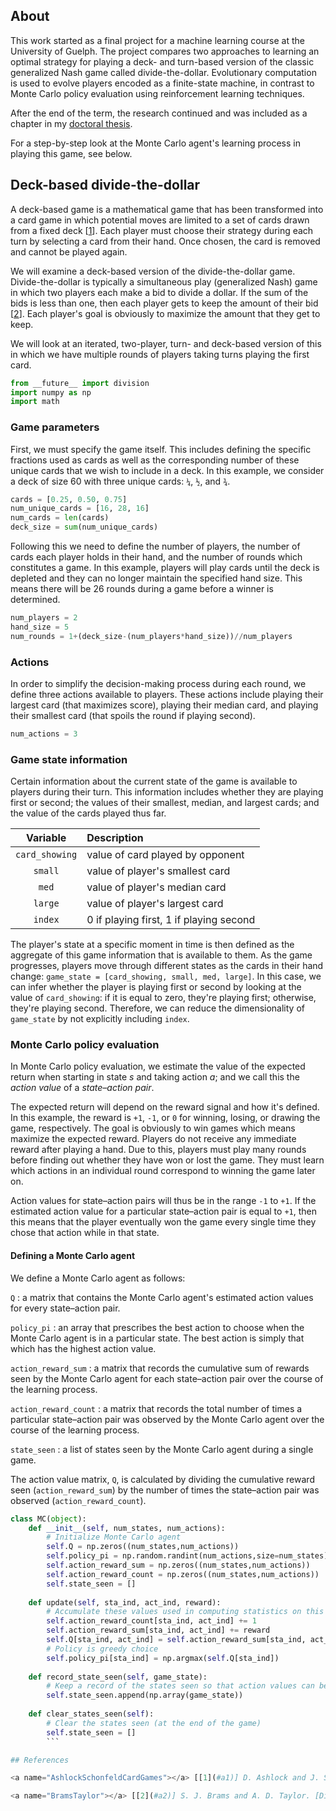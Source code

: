 ## About

This work started as a final project for a machine learning course at the University of Guelph. The project compares two approaches to learning an optimal strategy for playing a deck- and turn-based version of the classic generalized Nash game called divide-the-dollar. Evolutionary computation is used to evolve players encoded as a finite-state machine, in contrast to Monte Carlo policy evaluation using reinforcement learning techniques.

After the end of the term, the research continued and was included as a chapter in my [doctoral thesis](https://atrium.lib.uoguelph.ca/xmlui/handle/10214/11483).

For a step-by-step look at the Monte Carlo agent's learning process in playing this game, see below.

## Deck-based divide-the-dollar

A deck-based game is a mathematical game that has been transformed into a card game in which potential moves are limited to a set of cards drawn from a fixed deck <a name="a1"></a>[[1](#AshlockSchonfeldCardGames)]. Each player must choose their strategy during each turn by selecting a card from their hand. Once chosen, the card is removed and cannot be played again.

We will examine a deck-based version of the divide-the-dollar game. Divide-the-dollar is typically a simultaneous play (generalized Nash) game in which two players each make a bid to divide a dollar. If the sum of the bids is less than one, then each player gets to keep the amount of their bid <a name="a2"></a>[[2](#BramsTaylor)]. Each player's goal is obviously to maximize the amount that they get to keep.

We will look at an iterated, two-player, turn- and deck-based version of this in which we have multiple rounds of players taking turns playing the first card.

```python
from __future__ import division
import numpy as np
import math
```

### Game parameters

First, we must specify the game itself. This includes defining the specific fractions used as cards as well as the corresponding number of these unique cards that we wish to include in a deck. In this example, we consider a deck of size 60 with three unique cards: ```¼```, ```½```, and ```¾```.

```python
cards = [0.25, 0.50, 0.75]
num_unique_cards = [16, 28, 16]
num_cards = len(cards)
deck_size = sum(num_unique_cards)
```

Following this we need to define the number of players, the number of cards each player holds in their hand, and the number of rounds which constitutes a game. In this example, players will play cards until the deck is depleted and they can no longer maintain the specified hand size. This means there will be 26 rounds during a game before a winner is determined.

```python
num_players = 2
hand_size = 5
num_rounds = 1+(deck_size-(num_players*hand_size))//num_players
```

### Actions

In order to simplify the decision-making process during each round, we define three actions available to players. These actions include playing their largest card (that maximizes score), playing their median card, and playing their smallest card (that spoils the round if playing second). 

```python
num_actions = 3
```

### Game state information

Certain information about the current state of the game is available to players during their turn. This information includes whether they are playing first or second; the values of their smallest, median, and largest cards; and the value of the cards played thus far.

|Variable|Description|
|:------:|:----------|
|```card_showing```|value of card played by opponent|
|```small```|value of player's smallest card|
|```med```|value of player's median card|
|```large```|value of player's largest card|
|```index```|0 if playing first, 1 if playing second|

The player's state at a specific moment in time is then defined as the aggregate of this game information that is available to them. As the game progresses, players move through different states as the cards in their hand change: ```game_state = [card_showing, small, med, large]```. In this case, we can infer whether the player is playing first or second by looking at the value of ```card_showing```: if it is equal to zero, they're playing first; otherwise, they're playing second. Therefore, we can reduce the dimensionality of ```game_state``` by not explicitly including ```index```.

### Monte Carlo policy evaluation

In Monte Carlo policy evaluation, we estimate the value of the expected return when starting in state *s* and taking action *a*; and we call this the *action value* of a *state–action pair*.

The expected return will depend on the reward signal and how it's defined. In this example, the reward is ```+1```, ```-1```, or ```0``` for winning, losing, or drawing the game, respectively. The goal is obviously to win games which means maximize the expected reward. Players do not receive any immediate reward after playing a hand. Due to this, players must play many rounds before finding out whether they have won or lost the game. They must learn which actions in an individual round correspond to winning the game later on.

Action values for state–action pairs will thus be in the range ```-1``` to ```+1```. If the estimated action value for a particular state–action pair is equal to ```+1```, then this means that the player eventually won the game every single time they chose that action while in that state. 

#### Defining a Monte Carlo agent

We define a Monte Carlo agent as follows:

```Q``` : a matrix that contains the Monte Carlo agent's estimated action values for every state–action pair.

```policy_pi``` : an array that prescribes the best action to choose when the Monte Carlo agent is in a particular state. The best action is simply that which has the highest action value.

```action_reward_sum``` : a matrix that records the cumulative sum of rewards seen by the Monte Carlo agent for each state–action pair over the course of the learning process.

```action_reward_count``` : a matrix that records the total number of times a particular state–action pair was observed by the Monte Carlo agent over the course of the learning process.

```state_seen``` : a list of states seen by the Monte Carlo agent during a single game.

The action value matrix, ```Q```, is calculated by dividing the cumulative reward seen (```action_reward_sum```) by the number of times the state–action pair was observed (```action_reward_count```).

```python
class MC(object):
    def __init__(self, num_states, num_actions):
        # Initialize Monte Carlo agent
        self.Q = np.zeros((num_states,num_actions))
        self.policy_pi = np.random.randint(num_actions,size=num_states)
        self.action_reward_sum = np.zeros((num_states,num_actions))
        self.action_reward_count = np.zeros((num_states,num_actions))
        self.state_seen = []
    
    def update(self, sta_ind, act_ind, reward):
        # Accumulate these values used in computing statistics on this action value function Q^pi
        self.action_reward_count[sta_ind, act_ind] += 1
        self.action_reward_sum[sta_ind, act_ind] += reward
        self.Q[sta_ind, act_ind] = self.action_reward_sum[sta_ind, act_ind]/self.action_reward_count[sta_ind, act_ind]
        # Policy is greedy choice
        self.policy_pi[sta_ind] = np.argmax(self.Q[sta_ind])
    
    def record_state_seen(self, game_state):
        # Keep a record of the states seen so that action values can be updated at the end of the game
        self.state_seen.append(np.array(game_state))
    
    def clear_states_seen(self):
        # Clear the states seen (at the end of the game)
        self.state_seen = []
        ```

## References

<a name="AshlockSchonfeldCardGames"></a> [[1](#a1)] D. Ashlock and J. Schonfeld. [Tools for deriving card games from mathematical games](http://eldar.mathstat.uoguelph.ca/dashlock/eprints/GTRY16.pdf). *Game & Puzzle Design*, 1(2):1–3, 2015.

<a name="BramsTaylor"></a> [[2](#a2)] S. J. Brams and A. D. Taylor. [Divide the dollar: three solutions and extensions](https://doi.org/10.1007/BF01079266). *Theory and Decision*, 37:211–231, 1994.